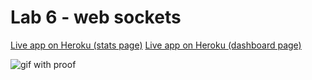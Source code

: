 # Lab 6 - web sockets

[Live app on Heroku (stats page)](https://afternoon-citadel-75816.herokuapp.com/)
[Live app on Heroku (dashboard page)](https://afternoon-citadel-75816.herokuapp.com/updatestats)

![gif with proof](https://media.giphy.com/media/jEcifBv7jXN4h43VGs/giphy.gif)
